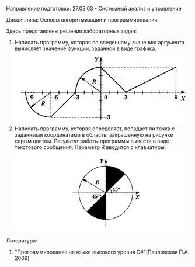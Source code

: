 Направление подготовки: 27.03.03 - Системный анализ и управление

Дисциплина: Основы алгоритмизации и программирования

Здесь представлены решения лабораторных задач:
1) Написать программу, которая по введенному значению аргумента вычисляет значение функции, заданной в виде графика.
![Image alt](https://github.com/ArtemAvanesov/C-Sharp-Labs/raw/master/1%20курс/1/image_1.JPG)
2) Написать программу, которая определяет, попадает ли точка с заданными координатами в область, закрашенную на рисунке серым цветом. Результат работы программы вывести в виде текстового сообщения. Параметр R вводится с клавиатуры.
![Image alt](https://github.com/ArtemAvanesov/C-Sharp-Labs/raw/master/1%20курс/2/image_2.JPG)

Литература:
1) "Программирование на языке высокого уровня C#"(Павловская П.А. 2009)
